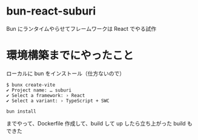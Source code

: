 # bun-react-suburi

Bun にランタイムやらせてフレームワークは React でやる試作

# 環境構築までにやったこと

ローカルに bun をインストール（仕方ないので）

```
$ bunx create-vite
✔ Project name: … suburi
✔ Select a framework: › React
✔ Select a variant: › TypeScript + SWC
```

```
bun install
```

までやって、Dockerfile 作成して、build して up したら立ち上がった
build もできた
